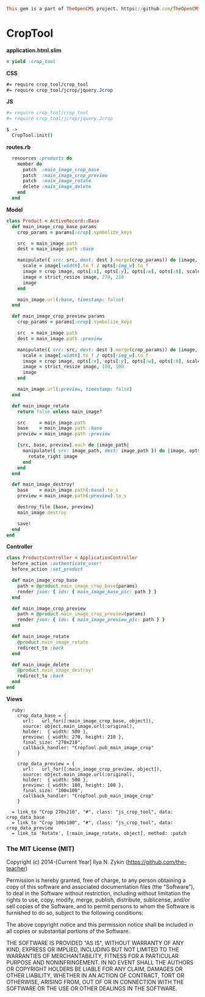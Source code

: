 ```ruby
This gem is a part of TheOpenCMS project. https://github.com/TheOpenCMS
```

# CropTool

**application.html.slim**

```ruby
= yield :crop_tool
```

**CSS**

```css
#= require crop_tool/crop_tool
#= require crop_tool/jcrop/jquery.Jcrop
```

**JS**

```coffee
#= require crop_tool/crop_tool
#= require crop_tool/jcrop/jquery.Jcrop

$ ->
  CropTool.init()
```

**routes.rb**

```ruby
  resources :products do
    member do
      patch  :main_image_crop_base
      patch  :main_image_crop_preview
      patch  :main_image_rotate
      delete :main_image_delete
    end
  end
```

**Model**

```ruby
class Product < ActiveRecord::Base
  def main_image_crop_base params
    crop_params = params[:crop].symbolize_keys

    src  = main_image.path
    dest = main_image.path :base

    manipulate({ src: src, dest: dest }.merge(crop_params)) do |image, opts|
      scale = image[:width].to_f / opts[:img_w].to_f
      image = crop image, opts[:x], opts[:y], opts[:w], opts[:h], scale
      image = strict_resize image, 270, 210
      image
    end

    main_image.url(:base, timestamp: false)
  end

  def main_image_crop_preview params
    crop_params = params[:crop].symbolize_keys

    src  = main_image.path
    dest = main_image.path :preview

    manipulate({ src: src, dest: dest }.merge(crop_params)) do |image, opts|
      scale = image[:width].to_f / opts[:img_w].to_f
      image = crop image, opts[:x], opts[:y], opts[:w], opts[:h], scale
      image = strict_resize image, 100, 100
      image
    end

    main_image.url(:preview, timestamp: false)
  end

  def main_image_rotate
    return false unless main_image?

    src     = main_image.path
    base    = main_image.path :base
    preview = main_image.path :preview

    [src, base, preview].each do |image_path|
      manipulate({ src: image_path, dest: image_path }) do |image, opts|
        rotate_right image
      end
    end
  end

  def main_image_destroy!
    base    = main_image.path(:base).to_s
    preview = main_image.path(:preview).to_s

    destroy_file [base, preview]
    main_image.destroy

    save!
  end
end
```

**Controller**

```ruby
class ProductsController < ApplicationController
  before_action :authenticate_user!
  before_action :set_product

  def main_image_crop_base
    path = @product.main_image_crop_base(params)
    render json: { ids: { main_image_base_pic: path } }
  end

  def main_image_crop_preview
    path = @product.main_image_crop_preview(params)
    render json: { ids: { main_image_preview_pic: path } }
  end

  def main_image_rotate
    @product.main_image_rotate
    redirect_to :back
  end

  def main_image_delete
    @product.main_image_destroy!
    redirect_to :back
  end
end
```

**Views**

```slim
  ruby:
    crop_data_base = {
      url:   url_for([:main_image_crop_base, object]),
      source: object.main_image.url(:original),
      holder:  { width: 500 },
      preview: { width: 270, height: 210 },
      final_size: "270x210",
      callback_handler: "CropTool.pub_main_image_crop"
    }

    crop_data_preview = {
      url:   url_for([:main_image_crop_preview, object]),
      source: object.main_image.url(:original),
      holder:  { width: 500 },
      preview: { width: 100, height: 100 },
      final_size: "100x100",
      callback_handler: "CropTool.pub_main_image_crop"
    }

  = link_to "Crop 270x210", "#", class: "js_crop_tool", data: crop_data_base
  = link_to "Crop 100x100", "#", class: "js_crop_tool", data: crop_data_preview
  = link_to 'Rotate', [:main_image_rotate, object], method: :patch
```

### The MIT License (MIT)

Copyright (c) 2014-[Current Year] Ilya N. Zykin (https://github.com/the-teacher)

Permission is hereby granted, free of charge, to any person obtaining a copy of this software and associated documentation files (the "Software"), to deal in the Software without restriction, including without limitation the rights to use, copy, modify, merge, publish, distribute, sublicense, and/or sell copies of the Software, and to permit persons to whom the Software is furnished to do so, subject to the following conditions:

The above copyright notice and this permission notice shall be included in all copies or substantial portions of the Software.

THE SOFTWARE IS PROVIDED "AS IS", WITHOUT WARRANTY OF ANY KIND, EXPRESS OR IMPLIED, INCLUDING BUT NOT LIMITED TO THE WARRANTIES OF MERCHANTABILITY, FITNESS FOR A PARTICULAR PURPOSE AND NONINFRINGEMENT. IN NO EVENT SHALL THE AUTHORS OR COPYRIGHT HOLDERS BE LIABLE FOR ANY CLAIM, DAMAGES OR OTHER LIABILITY, WHETHER IN AN ACTION OF CONTRACT, TORT OR OTHERWISE, ARISING FROM, OUT OF OR IN CONNECTION WITH THE SOFTWARE OR THE USE OR OTHER DEALINGS IN THE SOFTWARE.
